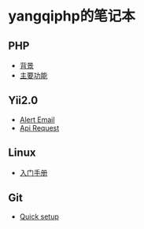 yangqiphp的笔记本
===============

PHP
--------

* [背景](about.md)
* [主要功能](feature.md)

Yii2.0
---------

* [Alert Email](log-email.md)
* [Api Request](log-api-request.md)

Linux
-----------

* [入门手册](/linux/commonly.md)

Git
----------

* [Quick setup](/git/start.md)